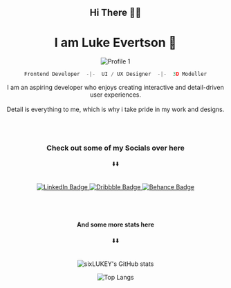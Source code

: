 <div align="center">
  
## Hi There 🙋‍♂️
# I am Luke Evertson 🐐
  
![Profile 1](https://github.com/sixLUKEY/sixLUKEY/assets/130046695/98a3df56-cea3-4c39-bd73-216114bc8c2f)

```js
Frontend Developer  -|-  UI / UX Designer  -|-  3D Modeller
```

I am an aspiring developer who enjoys creating interactive and detail-driven user experiences.
<br></br>
Detail is everything to me, which is why i take pride in my work and designs.

<br></br>

### Check out some of my Socials over here 
⬇️⬇️
<br></br>

 <a href="https://www.linkedin.com/in/luke-evertson-7125b0276/">
    <img src="https://img.shields.io/badge/LinkedIn-F99909?style=for-the-badge&logo=linkedin&logoColor=white" alt="LinkedIn Badge"/>
  </a>
  <a href="https://dribbble.com/sixLUKEY">
    <img src="https://img.shields.io/badge/Dribbble-F99909?style=for-the-badge&logo=dribbble&logoColor=white" alt="Dribbble Badge"/>
  </a>
  <a href="https://www.behance.net/lukeevertson">
    <img src="https://img.shields.io/badge/Behance-F99909?style=for-the-badge&logo=behance&logoColor=white" alt="Behance Badge"/>
  </a>
<br></br>
<br></br>

#### And some more stats here 
⬇️⬇️
<br></br>

![sixLUKEY's GitHub stats](https://github-readme-stats.vercel.app/api?username=sixLUKEY&show_icons=true&title_color=F99909&bg_color=1A1A1A&border_color=F99909&text_color=CDCCCC&icon_color=575757)

![Top Langs](https://github-readme-stats.vercel.app/api/top-langs/?username=sixLUKEY&langs_count=8&layout=pie)

</div>
<!---
sixLUKEY/sixLUKEY is a ✨ special ✨ repository because its `README.md` (this file) appears on your GitHub profile.
You can click the Preview link to take a look at your changes.
--->
